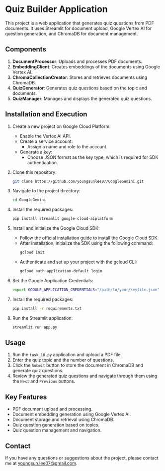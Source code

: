 # Quiz Builder Application

This project is a web application that generates quiz questions from PDF documents. It uses Streamlit for document upload, Google Vertex AI for question generation, and ChromaDB for document management.

## Components
1. **DocumentProcessor**: Uploads and processes PDF documents.
2. **EmbeddingClient**: Creates embeddings of the documents using Google Vertex AI.
3. **ChromaCollectionCreator**: Stores and retrieves documents using ChromaDB.
4. **QuizGenerator**: Generates quiz questions based on the topic and documents.
5. **QuizManager**: Manages and displays the generated quiz questions.

## Installation and Execution
1. Create a new project on Google Cloud Platform:
    - Enable the Vertex AI API.
    - Create a service account:
        - Assign a name and role to the account.
    - Generate a key:
        - Choose JSON format as the key type, which is required for SDK authentication.

2. Clone this repository:
    ```bash
    git clone https://github.com/youngsunlee07/GoogleGemini.git
    ```

3. Navigate to the project directory:
    ```bash
    cd GoogleGemini
    ```

4. Install the required packages:
    ```bash
    pip install streamlit google-cloud-aiplatform
    ```

5. Install and initialize the Google Cloud SDK:
    - Follow the [official installation guide](https://cloud.google.com/sdk/docs/install) to install the Google Cloud SDK.
    - After installation, initialize the SDK using the following command:
      ```bash
      gcloud init
      ```
    - Authenticate and set up your project with the gcloud CLI:
      ```bash
      gcloud auth application-default login
      ```

6. Set the Google Application Credentials:
    ```bash
    export GOOGLE_APPLICATION_CREDENTIALS="/path/to/your/keyfile.json"
    ```

7. Install the required packages:
    ```bash
    pip install -r requirements.txt
    ```

8. Run the Streamlit application:
    ```bash
    streamlit run app.py
    ```

## Usage
1. Run the `task_10.py` application and upload a PDF file.
2. Enter the quiz topic and the number of questions.
3. Click the `Submit` button to store the document in ChromaDB and generate quiz questions.
4. Review the generated quiz questions and navigate through them using the `Next` and `Previous` buttons.

## Key Features
- PDF document upload and processing.
- Document embedding generation using Google Vertex AI.
- Document storage and retrieval using ChromaDB.
- Quiz question generation based on topics.
- Quiz question management and navigation.

## Contact

If you have any questions or suggestions about the project, please contact me at youngsun.lee07@gmail.com.
